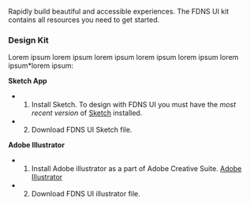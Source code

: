 Rapidly build beautiful and accessible experiences. The FDNS UI kit contains all resources you need to get started.

### Design Kit
Lorem ipsum lorem ipsum lorem ipsum lorem ipsum lorem ipsum lorem ipsum*lorem ipsum:

**Sketch App**
* 1. Install Sketch. To design with FDNS UI you must have the *most recent version* of [Sketch](https://www.sketchapp.com/) installed.
* 2. Download FDNS UI Sketch file. 

**Adobe Illustrator**
* 1. Install Adobe illustrator as a part of Adobe Creative Suite. [Adobe Illustrator](https://www.adobe.com/)
* 2. Download FDNS UI illustrator file.